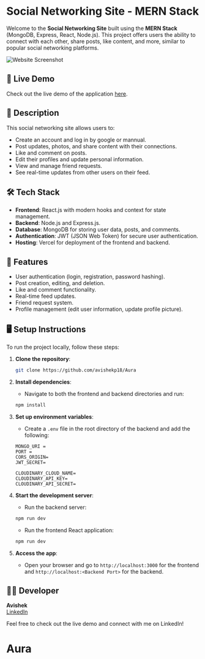 # Social Networking Site - MERN Stack

Welcome to the **Social Networking Site** built using the **MERN Stack** (MongoDB, Express, React, Node.js). This project offers users the ability to connect with each other, share posts, like content, and more, similar to popular social networking platforms.

![Website Screenshot](./frontend/public/images/Screenshot.png)

## 🚀 Live Demo

Check out the live demo of the application [here](https://aura-frontend-orcin.vercel.app/).

## 📄 Description

This social networking site allows users to:

- Create an account and log in by google or mannual.
- Post updates, photos, and share content with their connections.
- Like and comment on posts.
- Edit their profiles and update personal information.
- View and manage friend requests.
- See real-time updates from other users on their feed.

## 🛠️ Tech Stack

- **Frontend**: React.js with modern hooks and context for state management.
- **Backend**: Node.js and Express.js.
- **Database**: MongoDB for storing user data, posts, and comments.
- **Authentication**: JWT (JSON Web Token) for secure user authentication.
- **Hosting**: Vercel for deployment of the frontend and backend.

## 🔧 Features

- User authentication (login, registration, password hashing).
- Post creation, editing, and deletion.
- Like and comment functionality.
- Real-time feed updates.
- Friend request system.
- Profile management (edit user information, update profile picture).

## 🖥️ Setup Instructions

To run the project locally, follow these steps:

1. **Clone the repository**:

   ```bash
   git clone https://github.com/avishekp18/Aura
   ```

2. **Install dependencies**:

   - Navigate to both the frontend and backend directories and run:

   ```bash
   npm install
   ```

3. **Set up environment variables**:

   - Create a `.env` file in the root directory of the backend and add the following:

   ```env
   MONGO_URI =
   PORT =
   CORS_ORIGIN=
   JWT_SECRET=

   CLOUDINARY_CLOUD_NAME=
   CLOUDINARY_API_KEY=
   CLOUDINARY_API_SECRET=
   ```

4. **Start the development server**:

   - Run the backend server:

   ```bash
   npm run dev
   ```

   - Run the frontend React application:

   ```bash
   npm run dev
   ```

5. **Access the app**:
   - Open your browser and go to `http://localhost:3000` for the frontend and `http://localhost:<Backend Port>` for the backend.

## 👨‍💻 Developer

**Avishek**  
[LinkedIn]()

Feel free to check out the live demo and connect with me on LinkedIn!

# Aura
